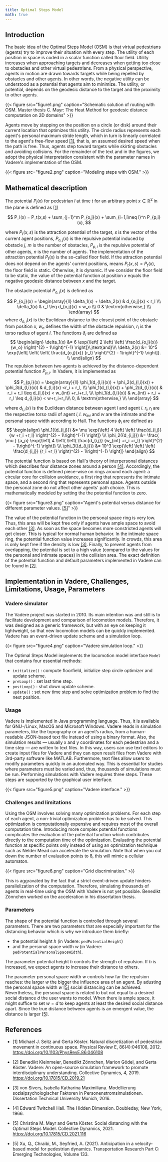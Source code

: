 ```yaml
---
title: Optimal Steps Model
math: true
---
```


## Introduction

The basic idea of the Optimal Steps Model (OSM) is that virtual pedestrians (agents) try to improve their situation with every step. The utility of each position in space is coded in a scalar function called floor field. Utility increases when approaching targets and decreases when getting too close to obstacles and other virtual pedestrians. From a physical perspective, agents in motion are drawn towards targets while being repelled by obstacles and other agents.
In other words, the negative utility can be understood as a potential that agents aim to minimize.
The utility, or potential, depends on the geodesic distance to the target and the proximity to other agents.

{{< figure src="figure1.png" caption="Schematic solution of routing with OSM.  Master thesis C. Mayr: The Heat Method for geodesic distance computation on 2D domains" >}}


Agents move by stepping on the position on a circle (or disk) around their current location that optimizes this utility. 
The circle radius represents each agent's personal maximum stride length, which in turn is linearly correlated to the agent's free-flow speed [[1]](#Seitz2012), that is, an assumed desired speed when the path is free. Thus, agents step toward targets while skirting obstacles and avoiding collisions. 
For the remainder of the text and in the figures, we adopt the physical interpretation consistent with the parameter names in Vadere's implementation of the OSM.


{{< figure src="figure2.png" caption="Modeling steps with OSM." >}}

## Mathematical description


The potential $P_l(x)$ for pedestrian $l$ at time $t$ for an arbitrary point $x \in \mathbb{R}^2$ in the  plane is defined as [[1]](#Seitz2012)

$$
P_l(x) = P_t(x,s) + \sum_{j=1}^m P_{o,j}(x) + \sum_{i=1,i\neq l}^n P_{p,i}(x),
$$

where $P_t(x,s)$ is the attraction potential of the target, $s$ is the vector of the current agent positions, $P_{o,j}(x)$ is the repulsive potential induced by obstacle $j$, $m$ is the number of obstacles, $P_{p,i}$ is the repulsive potential of other agents, $n$ is the number of agents. The implementation of the attraction potential $P_t(x)$ is the so-called floor field. If the attraction potential does not depend on the agents' current positions, means $P_t(x,s)=P_t(x)$, the floor field is static. Otherwise, it is dynamic.
If we consider the floor field to be static, the value of the potential function at position $x$ equals the negative geodesic distance between $x$ and the target.

The obstacle potential $P_{o,j}(x)$ is defined as 

<!-- $$ -->
<!-- \begin{eqnarray} -->
<!-- P_{o,j}(x) = \left\{ -->
<!-- \begin{array}{ll} -->
<!-- \delta_1(x) + \delta_2(x) & d_{o,j}(x) < r_l \\\ -->
<!-- \delta_1(x)  & r_l \leq d_{o,j}(x) < w_o \\\ -->
<!-- 0 & \, \textrm{otherwise,} \\\ -->
<!-- \end{array} -->
<!-- \right. -->
<!-- \end{eqnarray} -->
<!-- $$ -->

$$
P_{o,j}(x) =
\begin{array}{ll}
\delta_1(x) + \delta_2(x) & d_{o,j}(x) < r_l \\\
\delta_1(x)  & r_l \leq d_{o,j}(x) < w_o \\\
0 &  \textrm{otherwise,} \\\
\end{array}
$$
where $d_{o,j}(x)$ is the Euclidean distance to the closest point of the obstacle from position $x$, $w_o$ defines the width of the obstacle repulsion, $r_l$ is the torso radius of agent $l$. The functions $\delta_i$ are defined as
$$
\begin{align}
\delta_1(x) &= 6 \exp{\left[ 2 \left( \left(  \frac{d_{o,j}(x)} {w_o} \right)^{2} - 1\right)^{-1} \right]}\;\text{and}\\\
\delta_2(x) &= 10^5 \exp{\left[ \left( \left(  \frac{d_{o,j}(x)} {r_l} \right)^{2} - 1\right)^{-1} \right]}. \\
\end{align}
$$
The repulsion between two agents is achieved by the distance-dependent potential function $P_{p,i}$. In Vadere, it is implemented as

$$
P_{p,i}(x) = 
\begin{array}{ll}
\phi_1(d_{l,i}(x)) + \phi_2(d_{l,i}(x)) + \phi_3(d_{l,i}(x)) & d_{l,i}(x) <r_i + r_l, \\\
\phi_1(d_{l,i}(x)) + \phi_2(d_{l,i}(x)) & r_i + r_l \leq d_{l,i}(x) < w_{int}  +r_i+r_l, \\\
\phi_1(d_{l,i}(x))  & w_{int} + r_i + r_l \leq  d_{l,i}(x) < w+r_i+r_l\\\
0, & \textrm{otherwise,} \\\
\end{array}
$$

where $d_{l,i}(x)$ is the Euclidean distance between agent $l$  and agent $i$. $r_i, r_l$ are the respective torso radii of agent $i,l$. $w_{int}$ and  $w$ are the intimate and the personal space width according to Hall. The functions $\phi_i$ are defined as
$$
\begin{align}
\phi_1({d_{i,j}}) &= \mu \exp{\left[ 4 \left( \left(  \frac{d_{i,j}} {w +r_i +r_l} \right)^{2} - 1\right)^{-1} \right]} \\\
\phi_2({d_{i,j}}) &= \frac{ \mu } {a_p} \exp{\left[ 4 \left( \left(  \frac{d_{i,j}} {w_{int} +r_i +r_l} \right)^{2} - 1\right)^{-1} \right]} \\\
\phi_3({d_{i,j}}) &= 10^3 \exp{\left[ \left( \left(  \frac{d_{i,j}} {r_i +r_l} \right)^{2} - 1\right)^{-1} \right]}
\end{align}
$$

The potential function is based on Hall's theory of interpersonal distances which describes four distance zones around a person [[4]](#Hall). Accordingly, the potential function is defined piece-wise on rings around each agent: a circular core for collision avoidance, a first ring that represents the intimate space, and a second ring that represents personal space. Agents outside the personal zone do not affect other agents' path choice. This is mathematically modeled by setting the  the potential function to zero.


{{< figure src="figure3.png" caption="Agent's potential versus distance for different parameter values. [[5]](#Mayr2021)" >}}


The value of the potential function in the personal space ring is very low. Thus, this area will be kept free only if agents have ample space to avoid each other [[3]](#Sivers2016). As soon as the space becomes more constricted agents will get closer. This is typical for normal human behavior. In the intimate space ring, the potential function value increases significantly. In crowds, this area is only kept free if the density is low [[3]](#Sivers2016). Finally, to prevent agents from overlapping, the potential is set to a high value (compared to the values for the personal and intimate spaces) in the collision area. The exact definition of the potential function and default parameters implemented in Vadere can be found in [[2]](#Kleinmeier2019).


## Implementation in Vadere, Challenges, Limitations, Usage, Parameters


### Vadere simulator

The Vadere project was started in 2010. Its main intention was and still is to facilitate development and comparison of locomotion models. Therefore, it was designed as a generic framework, but with an eye on keeping it lightweight, so that new locomotion models can be quickly implemented. Vadere has an event-driven update scheme and a simulation loop.

{{< figure src="figure4.png" caption="Vadere simulation loop." >}}


The Optimal Steps Model implements the locomotion model interface ```Model``` that contains four essential methods:
- `initialize()` : compute floorfield, initialize step circle optimizer and update scheme.
- `preLoop()` : set last time step.
- `postLoop()` : shut down update scheme.
- `update()` : set new time step and solve optimization problem to find the next position.

### Usage

Vadere is implemented in Java programming language. Thus, it is available for GNU-/Linux, MacOS and Microsoft Windows. Vadere reads in simulation parameters, like the topography or an agent’s radius, from a human-readable JSON-based text file instead of using a binary format. Also, the simulation results — usually x and y coordinates for each pedestrian and a time step — are written to text files. In this way, users can use text editors to create input files for Vadere and they can open result files from Vadere with 3rd-party software like MATLAB. Furthermore, text files allow users to modify parameters quickly in an automated way. This is essential for studies where parameters must be varied and, thus, thousands of simulations must be run. Performing simulations with Vadere requires three steps. These steps are supported by the graphical user interface. 

{{< figure src="figure5.png" caption="Vadere interface." >}}



### Challenges and limitations
Using the OSM involves solving many optimization problems. For each step of each agent, a non-trivial optimization problem has to be solved. This optimization is computationally expensive and requires most of the overall computation time. Introducing more complex potential functions complicates the evaluation of the potential function which contributes directly to the computation time of the optimization. Evaluating the potential function at specific points only instead of using an optimization technique such as Nelder Mead can accelerate the simulation. Note that when you cut down the number of evaluation points to 8, this will mimic a cellular automaton.

{{< figure src="figure6.png" caption="Grid discrimination." >}}



This is aggravated by the fact that a strict event-driven update hinders parallelization of the computation. Therefore, simulating thousands of agents in real-time using the OSM with Vadere is not yet possible. Benedikt Zönnchen worked on the acceleration in his dissertation thesis. 


### Parameters
The shape of the potential function is controlled through several parameters. There are two parameters that are especially important for the distancing behavior which is why we introduce them briefly: 
- the potential height $h$ (in Vadere: `pedPotentialHeight`) 
- and the personal space width $w$ (in Vadere: `pedPotentialPersonalSpaceWidth`). 

The parameter potential height $h$ controls the strength of repulsion. If $h$ is increased, we expect agents to increase their distance to others. 

The parameter personal space width $w$ controls how far the repulsion reaches: the larger $w$ the bigger the influence area of an agent. By adusting the personal space width $w$  [[5]](#Mayr2021) social distancing can be achieved. Nevertheless, the personal space is related to but not equal to a desired social distance $d$ the user wants to model. When there is ample space, it might suffice to set $w = d$ to keep agents at least the desired social distance apart. Since the true distance between agents is an emergent value, the distance is larger [[5]](#Mayr2021). 



## References

- <a name="Seitz2012"></a>[1] Michael J. Seitz and Gerta Köster. Natural discretization of pedestrian movement in continuous space. Physical Review E, 86(4):046108, 2012.
  <br/>https://doi.org/10.1103/PhysRevE.86.046108
  
- <a name="Kleinmeier2019"></a>[2] Benedikt Kleinmeier, Benedikt Zönnchen, Marion Gödel, and Gerta Köster. Vadere: An open-source simulation framework to promote interdisciplinary understanding. Collective Dynamics, 4, 2019.
  <br/>https://doi.org/10.17815/CD.2019.21 

- <a name="Sivers2016"></a>[3] von Sivers, Isabella Katharina Maximiliana. Modellierung sozialpsychologischer Faktoren in Personenstromsimulationen. Dissertation Technical University Munich, 2016.

- <a name="Hall1966"></a>[4] Edward Twitchell Hall. The Hidden Dimension. Doubleday, New York, 1966.

- <a name="Mayr2021"></a>[5] Christina M. Mayr and Gerta Köster. Social distancing with the Optimal Steps Model. Collective Dynamics, 2021.
  <br/>https://doi.org/10.17815/CD.2021.116

- <a name="Xu2021"></a>[5] Xu, Q., Chraibi, M., Seyfried, A. (2021).
  Anticipation in a velocity-based model for pedestrian dynamics.
  Transportation Research Part C: Emerging Technologies, Volume 133.

